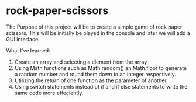 # rock-paper-scissors

The Purpose of this project will be to create a simple game of rock paper scissors. This will be initially be played in the console and later we will add a GUI interface.

What I've learned:
1. Create an array and selecting a element from the array
2. Using Math functions such as Math.random() an Math.floor to generate a random number and round them down to an integer respectively.
3. Utilizing the return of one function as the parameter of another. 
4. Using switch statements instead of if and if else statements to write the same code more effeciently.